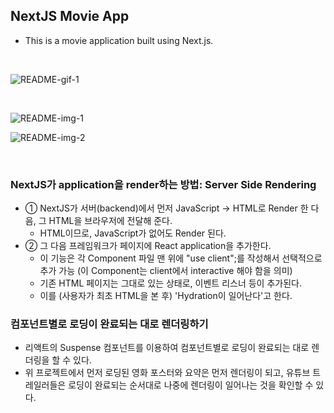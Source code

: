 ## NextJS Movie App

- This is a movie application built using Next.js.

<br>
  
![README-gif-1](https://github.com/yeohj0710/NextJS-movie-app/assets/93759367/45c26461-0d38-4473-b74e-c25964965fc0)

<br>

![README-img-1](https://github.com/yeohj0710/NextJS-movie-app/assets/93759367/03e5ec8e-7fed-4625-b9a4-ed49dd333037)

![README-img-2](https://github.com/yeohj0710/NextJS-movie-app/assets/93759367/94d57612-bb1b-4b96-b7b5-f24d30b35aeb)

<br>

### NextJS가 application을 render하는 방법: Server Side Rendering

- ① NextJS가 서버(backend)에서 먼저 JavaScript → HTML로 Render 한 다음, 그 HTML을 브라우저에 전달해 준다.
  - HTML이므로, JavaScript가 없어도 Render 된다.
- ② 그 다음 프레임워크가 페이지에 React application을 추가한다.
  - 이 기능은 각 Component 파일 맨 위에 "use client";를 작성해서 선택적으로 추가 가능 (이 Component는 client에서 interactive 해야 함을 의미)
  - 기존 HTML 페이지는 그대로 있는 상태로, 이벤트 리스너 등이 추가된다.
  - 이를 (사용자가 최초 HTML을 본 후) 'Hydration이 일어난다'고 한다.

### 컴포넌트별로 로딩이 완료되는 대로 렌더링하기

- 리액트의 Suspense 컴포넌트를 이용하여 컴포넌트별로 로딩이 완료되는 대로 렌더링을 할 수 있다.
- 위 프로젝트에서 먼저 로딩된 영화 포스터와 요약은 먼저 렌더링이 되고, 유튜브 트레일러들은 로딩이 완료되는 순서대로 나중에 렌더링이 일어나는 것을 확인할 수 있다.

<br>
<br>

